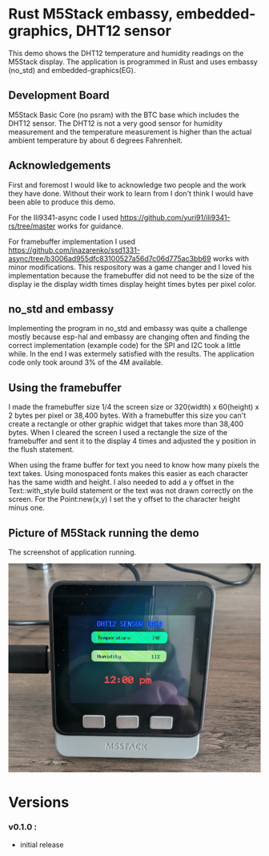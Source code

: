 # Rust M5Stack embassy, embedded-graphics, DHT12 sensor

This demo shows the DHT12 temperature and humidity readings on the M5Stack display. The application is programmed in Rust and uses embassy (no_std) and embedded-graphics(EG).

## Development Board
M5Stack Basic Core (no psram) with the BTC base which includes the DHT12 sensor.
The DHT12 is not a very good sensor for humidity measurement and the temperature measurement is higher than the actual ambient temperature by about 6 degrees Fahrenheit.

## Acknowledgements
First and foremost I would like to acknowledge two people and the work they have done.  Without their work to learn from I don't think I would have been able to produce this demo.

For the Ili9341-async code I used https://github.com/yuri91/ili9341-rs/tree/master works for guidance.

For framebuffer implementation I used https://github.com/inazarenko/ssd1331-async/tree/b3006ad955dfc83100527a56d7c06d775ac3bb69 works with minor modifications.  This respository was a game changer and I loved his implementation because the framebuffer did not need to be the size of the display ie the display width times display height times bytes per pixel color.

## no_std and embassy
Implementing the program in no_std and embassy was quite a challenge mostly because esp-hal and embassy are changing often and finding the correct implementation (example code) for the SPI and I2C took a little while.  In the end I was extermely satisfied with the results.  The application code only took around 3% of the 4M available.

## Using the framebuffer
I made the framebuffer size 1/4 the screen size or 320(width) x 60(height) x 2 bytes per pixel or 38,400 bytes.  With a framebuffer this size you can't create a rectangle or other graphic widget that takes more than 38,400 bytes.  When I cleared the screen I used a rectangle the size of the framebuffer and sent it to the display 4 times and adjusted the y position in the flush statement.

When using the frame buffer for text you need to know how many pixels the text takes.  Using monospaced fonts makes this easier as each character has the same width and height.  I also needed to add a y offset in the Text::with_style build statement or the text was not drawn correctly on the screen.  For the Point:new(x,y) I set the y offset to the character height minus one.

## Picture of M5Stack running the demo

The screenshot of application running.

![scrren_shot](photos/m5stack_dht12.jpg)



# Versions
### v0.1.0 :
- initial release
